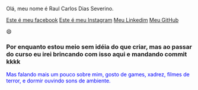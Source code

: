 Olá, meu nome é Raul Carlos Dias Severino.

[Este é meu facebook](https://www.facebook.com/raul.carlos.dias)
[Este é meu Instagram](https://www.instagram.com/raul.carlos.dias/)
[Meu Linkedim](https://www.linkedin.com/in/raul-carlos-dias-severino-361122238/)
[Meu GitHub](https://github.com/RaulCarlosDias)

:smile:

### Por enquanto estou meio sem idéia do que criar, mas ao passar do curso eu irei brincando com isso aqui e mandando commit kkkk

<span style="color: blue;">Mas falando mais um pouco sobre mim, gosto de games, xadrez, filmes de terror, e dormir ouvindo sons de ambiente.</span>